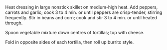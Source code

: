 Heat dressing in large nonstick skillet on medium-high heat. Add peppers, carrots and garlic; cook 3 to 4 min. or until peppers are crisp-tender, stirring frequently. Stir in beans and corn; cook and stir 3 to 4 min. or until heated through.

Spoon vegetable mixture down centres of tortillas; top with cheese.

Fold in opposite sides of each tortilla, then roll up burrito style.